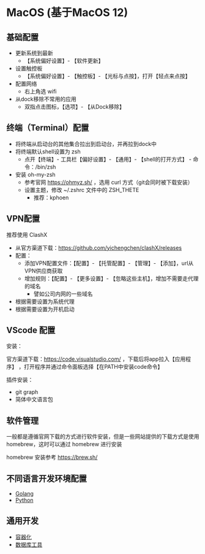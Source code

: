 # MacOS (基于MacOS 12)

## 基础配置
- 更新系统到最新
    - 【系统偏好设置】- 【软件更新】
- 设置触控板
    - 【系统偏好设置】- 【触控板】- 【光标与点按】，打开【轻点来点按】
- 配置网络
    - 右上角选 wifi
- 从dock移除不常用的应用
    - 双指点击图标，【选项】- 【从Dock移除】

## 终端（Terminal）配置
- 将终端从启动台的其他集合拉出到启动台，并再拉到dock中
- 将终端默认shell设置为 zsh
    - 点开【终端】- 工具栏【偏好设置】- 【通用】- 【shell的打开方式】 - 命令：/bin/zsh
- 安装 oh-my-zsh
    - 参考官网 https://ohmyz.sh/ ，选用 curl 方式（git会同时被下载安装）
    - 设置主题，修改 ~/.zshrc 文件中的 ZSH_THETE
        - 推荐：kphoen

## VPN配置
推荐使用 ClashX
- 从官方渠道下载：https://github.com/yichengchen/clashX/releases
- 配置：
    - 添加VPN配置文件：【配置】- 【托管配置】- 【管理】- 【添加】，url从VPN供应商获取
    - 增加规则：【配置】- 【更多设置】- 【忽略这些主机】，增加不需要走代理的域名
        - 譬如公司内网的一些域名
- 根据需要设置为系统代理
- 根据需要设置为开机启动

## VScode 配置
安装：

官方渠道下载：https://code.visualstudio.com/ ，下载后将app拉入【应用程序】
，打开程序并通过命令面板选择【在PATH中安装code命令】

插件安装：
- git graph
- 简体中文语言包

## 软件管理

一般都是遵循官网下载的方式进行软件安装，但是一些网站提供的下载方式是使用 homebrew，这时可以通过 homebrew 进行安装

homebrew 安装参考 https://brew.sh/

## 不同语言开发环境配置

- [Golang](./Golang.md)
- [Python](./Python.md)

## 通用开发

- [容器化](./Containerization.md)
- [数据库工具](./DatabaseTool.md)
